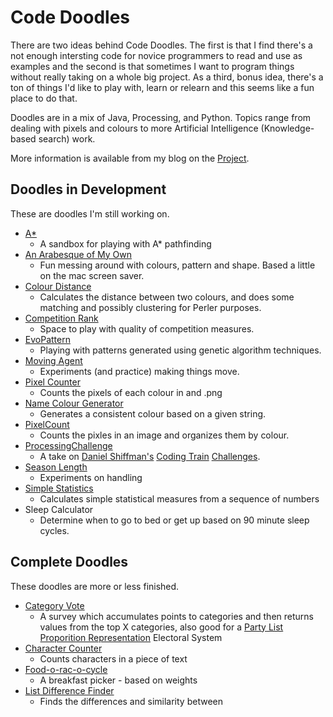 # Code Doodles

There are two ideas behind Code Doodles. The first is that I find there's a not enough intersting code for novice programmers to read and use as examples and the second is that sometimes I want to program things without really taking on a whole big project. As a third, bonus idea, there's a ton of things I'd like to play with, learn or relearn and this seems like a fun place to do that.

Doodles are in a mix of Java, Processing, and Python. Topics range from dealing with pixels and colours to more Artificial Intelligence (Knowledge-based search) work.

More information is available from my blog on the [Project](https://excitedmaking.blogspot.com/search/label/Project%2021).

## Doodles in Development 

These are doodles I'm still working on.

* [A*](https://github.com/tjkendon/DoodleCode/tree/main/AStar)
   * A sandbox for playing with A* pathfinding 
* [An Arabesque of My Own](https://github.com/tjkendon/DoodleCode/tree/main/Arabesque)
   * Fun messing around with colours, pattern and shape. Based a little on the mac screen saver.
* [Colour Distance](https://github.com/tjkendon/DoodleCode/tree/main/ColourDistance)
   * Calculates the distance between two colours, and does some matching and possibly clustering for Perler purposes.
* [Competition Rank](https://github.com/tjkendon/DoodleCode/tree/main/CompetitionRank)
   * Space to play with quality of competition measures.  
* [EvoPattern](https://github.com/tjkendon/DoodleCode/tree/main/EvoPattern)
   * Playing with patterns generated using genetic algorithm techniques.
* [Moving Agent](https://github.com/tjkendon/DoodleCode/tree/main/MovingAgent)
   * Experiments (and practice) making things move.
* [Pixel Counter](https://github.com/tjkendon/DoodleCode/tree/main/PixelCount)
   * Counts the pixels of each colour in and .png
* [Name Colour Generator](https://github.com/tjkendon/DoodleCode/tree/main/NameColour)
   * Generates a consistent colour based on a given string.   
* [PixelCount](https://github.com/tjkendon/DoodleCode/tree/main/PixelCount)
   * Counts the pixles in an image and organizes them by colour.
* [ProcessingChallenge](https://github.com/tjkendon/DoodleCode/tree/main/PixelCount)
   * A take on [Daniel Shiffman's](https://github.com/shiffman) [Coding Train](https://thecodingtrain.com/) [Challenges](https://thecodingtrain.com/challenges).
* [Season Length](https://github.com/tjkendon/DoodleCode/tree/main/Season)
   * Experiments on handling 
* [Simple Statistics](https://github.com/tjkendon/DoodleCode/blob/main/SimpleStatistics/)
   * Calculates simple statistical measures from a sequence of numbers   
* Sleep Calculator
   * Determine when to go to bed or get up based on 90 minute sleep cycles.

## Complete Doodles

These doodles are more or less finished.

* [Category Vote](https://github.com/tjkendon/DoodleCode/tree/main/CategoryVote)
   * A survey which accumulates points to categories and then returns values from the top X categories, also good for a [Party List Proporition 
Representation](https://en.wikipedia.org/wiki/Party-list_proportional_representation) Electoral System 
* [Character Counter](https://github.com/tjkendon/DoodleCode/tree/main/CharacterCount)
   * Counts characters in a piece of text
* [Food-o-rac-o-cycle](https://github.com/tjkendon/DoodleCode/tree/main/Food-o-Rac-o-Cycle)
   * A breakfast picker - based on weights 
* [List Difference Finder](https://github.com/tjkendon/DoodleCode/tree/main/ListDifferenceFinder)
  * Finds the differences and similarity between


